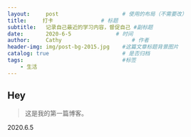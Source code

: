```yaml
---
layout:     post                    # 使用的布局（不需要改）
title:     打卡               # 标题 
subtitle:   记录自己最近的学习内容，督促自己 #副标题
date:       2020-6-5              # 时间
author:     Cathy                      # 作者
header-img: img/post-bg-2015.jpg    #这篇文章标题背景图片
catalog: true                       # 是否归档
tags:                               #标签
    - 生活
---
```


## Hey
>这是我的第一篇博客。

2020.6.5















